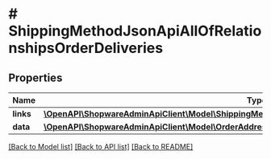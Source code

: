 # # ShippingMethodJsonApiAllOfRelationshipsOrderDeliveries

## Properties

Name | Type | Description | Notes
------------ | ------------- | ------------- | -------------
**links** | [**\OpenAPI\ShopwareAdminApiClient\Model\ShippingMethodJsonApiAllOfRelationshipsOrderDeliveriesLinks**](ShippingMethodJsonApiAllOfRelationshipsOrderDeliveriesLinks.md) |  | [optional]
**data** | [**\OpenAPI\ShopwareAdminApiClient\Model\OrderAddressJsonApiAllOfRelationshipsOrderDeliveriesData[]**](OrderAddressJsonApiAllOfRelationshipsOrderDeliveriesData.md) |  | [optional]

[[Back to Model list]](../../README.md#models) [[Back to API list]](../../README.md#endpoints) [[Back to README]](../../README.md)
